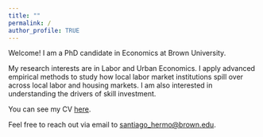 ```yaml
---
title: ""
permalink: /
author_profile: TRUE
---
```


Welcome! 
I am a PhD candidate in Economics at Brown University.

My research interests are in Labor and Urban Economics.
I apply advanced empirical methods to study how local labor market institutions spill over across local labor and housing markets.
I am also interested in understanding the drivers of skill investment.

You can see my CV [here](https://santiagohermo.github.io/curriculum/).

Feel free to reach out via email to [santiago_hermo@brown.edu](santiago_hermo@brown.edu).
